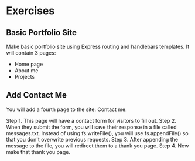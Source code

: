 # Exercises

## Basic Portfolio Site

Make basic portfolio site using Express routing and handlebars templates. It will contain 3 pages:

* Home page
* About me
* Projects

## Add Contact Me

You will add a fourth page to the site: Contact me.

Step 1. This page will have a contact form for visitors to fill out.
Step 2. When they submit the form, you will save their response in a file called messages.txt. Instead of using fs.writeFile(), you will use fs.appendFile() so that you don't overwrite previous requests.
Step 3. After appending the message to the file, you will redirect them to a thank you page.
Step 4. Now make that thank you page.
